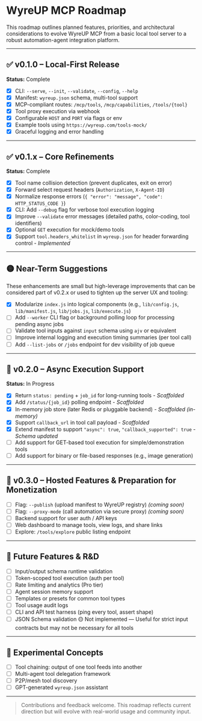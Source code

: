 # WyreUP MCP Roadmap

This roadmap outlines planned features, priorities, and architectural considerations to evolve WyreUP MCP from a basic local tool server to a robust automation-agent integration platform.

---

## ✅ v0.1.0 – Local-First Release

**Status:** Complete

- [x] CLI: `--serve`, `--init`, `--validate`, `--config`, `--help`
- [x] Manifest: `wyreup.json` schema, multi-tool support
- [x] MCP-compliant routes: `/mcp/tools`, `/mcp/capabilities`, `/tools/{tool}`
- [x] Tool proxy execution via webhook
- [x] Configurable `HOST` and `PORT` via flags or env
- [x] Example tools using `https://wyreup.com/tools-mock/`
- [x] Graceful logging and error handling

---

## ✅ v0.1.x – Core Refinements

**Status:** Complete

- [x] Tool name collision detection (prevent duplicates, exit on error)
- [x] Forward select request headers (`Authorization`, `X-Agent-ID`)
- [x] Normalize response errors (`{ "error": "message", "code": HTTP_STATUS_CODE }`)
- [x] CLI: Add `--debug` flag for verbose tool execution logging
- [x] Improve `--validate` error messages (detailed paths, color-coding, tool identifiers)
- [x] Optional `GET` execution for mock/demo tools
- [x] Support `tool.headers_whitelist` in `wyreup.json` for header forwarding control - *Implemented*

---

## 🟡 Near-Term Suggestions

These enhancements are small but high-leverage improvements that can be considered part of v0.2.x or used to tighten up the server UX and tooling:

- [x] Modularize `index.js` into logical components (e.g., `lib/config.js`, `lib/manifest.js`, `lib/jobs.js`, `lib/execute.js`)
- [ ] Add `--worker` CLI flag or background polling loop for processing pending async jobs
- [ ] Validate tool inputs against `input` schema using `ajv` or equivalent
- [ ] Improve internal logging and execution timing summaries (per tool call)
- [ ] Add `--list-jobs` or `/jobs` endpoint for dev visibility of job queue

---

## 🚀 v0.2.0 – Async Execution Support

**Status:** In Progress

- [x] Return `status: pending` + `job_id` for long-running tools - *Scaffolded*
- [x] Add `/status/{job_id}` polling endpoint - *Scaffolded*
- [x] In-memory job store (later Redis or pluggable backend) - *Scaffolded (in-memory)*
- [x] Support `callback_url` in tool call payload - *Scaffolded*
- [x] Extend manifest to support `"async": true`, `"callback_supported": true` - *Schema updated*
- [ ] Add support for GET-based tool execution for simple/demonstration tools
- [ ] Add support for binary or file-based responses (e.g., image generation)

---

## 🔐 v0.3.0 – Hosted Features & Preparation for Monetization

- [ ] Flag: `--publish` (upload manifest to WyreUP registry) *(coming soon)*
- [ ] Flag: `--proxy-mode` (call automation via secure proxy) *(coming soon)*
- [ ] Backend support for user auth / API keys
- [ ] Web dashboard to manage tools, view logs, and share links
- [ ] Explore: `/tools/explore` public listing endpoint

---

## 🧠 Future Features & R&D

- [ ] Input/output schema runtime validation
- [ ] Token-scoped tool execution (auth per tool)
- [ ] Rate limiting and analytics (Pro tier)
- [ ] Agent session memory support
- [ ] Templates or presets for common tool types
- [ ] Tool usage audit logs
- [ ] CLI and API test harness (ping every tool, assert shape)
- [ ] JSON Schema validation
      🟡 Not implemented — Useful for strict input contracts but may not be necessary for all tools

---

## 🧪 Experimental Concepts

- [ ] Tool chaining: output of one tool feeds into another
- [ ] Multi-agent tool delegation framework
- [ ] P2P/mesh tool discovery
- [ ] GPT-generated `wyreup.json` assistant

---

> Contributions and feedback welcome. This roadmap reflects current direction but will evolve with real-world usage and community input.